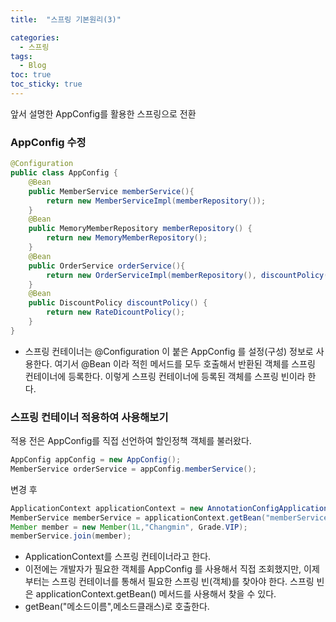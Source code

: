 ```yaml
---
title:  "스프링 기본원리(3)"

categories:
  - 스프링
tags:
  - Blog
toc: true
toc_sticky: true
---
```


앞서 설명한 AppConfig를 활용한 스프링으로 전환

### AppConfig 수정

```java
@Configuration
public class AppConfig {
    @Bean
    public MemberService memberService(){
        return new MemberServiceImpl(memberRepository());
    }
    @Bean
    public MemoryMemberRepository memberRepository() {
        return new MemoryMemberRepository();
    }
    @Bean
    public OrderService orderService(){
        return new OrderServiceImpl(memberRepository(), discountPolicy());
    }
    @Bean
    public DiscountPolicy discountPolicy() {
        return new RateDicountPolicy();
    }
}
```
- 스프링 컨테이너는 @Configuration 이 붙은 AppConfig 를 설정(구성) 정보로 사용한다. 여기서 @Bean
이라 적힌 메서드를 모두 호출해서 반환된 객체를 스프링 컨테이너에 등록한다. 이렇게 스프링 컨테이너에
등록된 객체를 스프링 빈이라 한다.

### 스프링 컨테이너 적용하여 사용해보기

적용 전은 AppConfig를 직접 선언하여 할인정책 객체를 불러왔다.

```java
AppConfig appConfig = new AppConfig();
MemberService orderService = appConfig.memberService();
```
변경 후

```java
ApplicationContext applicationContext = new AnnotationConfigApplicationContext(AppConfig.class);
MemberService memberService = applicationContext.getBean("memberService",MemberService.class);
Member member = new Member(1L,"Changmin", Grade.VIP);
memberService.join(member);
```
- ApplicationContext를 스프링 컨테이너라고 한다.
- 이전에는 개발자가 필요한 객체를 AppConfig 를 사용해서 직접 조회했지만, 이제부터는 스프링
컨테이너를 통해서 필요한 스프링 빈(객체)를 찾아야 한다. 스프링 빈은
applicationContext.getBean() 메서드를 사용해서 찾을 수 있다.
- getBean("메소드이름",메소드클래스)로 호출한다.
